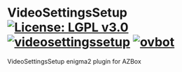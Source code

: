 VideoSettingsSetup [![License: LGPL v3.0](https://img.shields.io/badge/License-LGPL%20v3.0-blue.svg)](https://www.gnu.org/licenses/lgpl-3.0) [![videosettingssetup](https://github.com/OpenVisionE2/VideoSettingsSetup/actions/workflows/videosettingssetup.yml/badge.svg)](https://github.com/OpenVisionE2/VideoSettingsSetup/actions/workflows/videosettingssetup.yml) [![ovbot](https://github.com/OpenVisionE2/VideoSettingsSetup/actions/workflows/ovbot.yml/badge.svg)](https://github.com/OpenVisionE2/VideoSettingsSetup/actions/workflows/ovbot.yml)
==================
VideoSettingsSetup enigma2 plugin for AZBox
